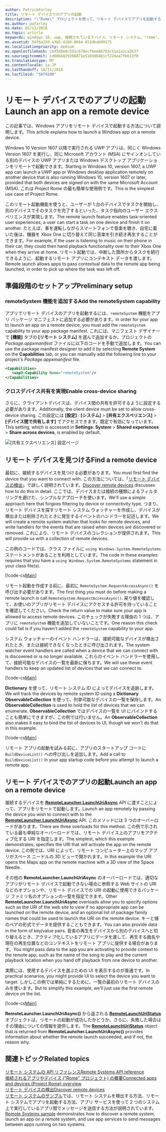 ```yaml
---
author: PatrickFarley
title: リモート デバイスでのアプリの起動
description: "\"Rome\" プロジェクトを使って、リモート デバイスでアプリを起動する方法について説明します。"
ms.author: pafarley
ms.date: 02/12/2018
ms.topic: article
keywords: windows 10, uwp, 接続されているデバイス、リモート システム、"rome"、"rome"プロジェクト
ms.assetid: 54f6a33d-a3b5-4169-8664-653dbab09175
ms.localizationpriority: medium
ms.openlocfilehash: cbd548e0c591c679ecfbee88793c51e2a2ca2b37
ms.sourcegitcommit: cd00bb829306871e5103db481cf224ea7fb613f0
ms.translationtype: MT
ms.contentlocale: ja-JP
ms.lasthandoff: 10/31/2018
ms.locfileid: "5879208"
---
```

# <a name="launch-an-app-on-a-remote-device"></a><span data-ttu-id="755ad-104">リモート デバイスでのアプリの起動</span><span class="sxs-lookup"><span data-stu-id="755ad-104">Launch an app on a remote device</span></span>

<span data-ttu-id="755ad-105">この記事では、Windows アプリをリモート デバイスで起動する方法について説明します。</span><span class="sxs-lookup"><span data-stu-id="755ad-105">This article explains how to launch a Windows app on a remote device.</span></span>

<span data-ttu-id="755ad-106">Windows 10 Version 1607 以降で実行される UWP アプリは、同じく Windows Version 1607 を実行し、同じ Microsoft アカウント (MSA) にサインオンしている別のデバイスの UWP アプリまたは Windows デスクトップ アプリケーションをリモートで起動できます。</span><span class="sxs-lookup"><span data-stu-id="755ad-106">Starting in Windows 10, version 1607, a UWP app can launch a UWP app or Windows desktop application remotely on another device that is also running Windows 10, version 1607 or later, provided that both devices are signed on with the same Microsoft Account (MSA).</span></span> <span data-ttu-id="755ad-107">これは Project Rome の最も簡単な使用例です。</span><span class="sxs-lookup"><span data-stu-id="755ad-107">This is the simplest use case of Project Rome.</span></span>

<span data-ttu-id="755ad-108">このリモート起動機能を使うと、ユーザーが 1 台のデバイスでタスクを開始し、別のデバイスでそのタスクを完了するといった、タスク指向のユーザー エクスペリエンスが実現します。</span><span class="sxs-lookup"><span data-stu-id="755ad-108">The remote launch feature enables task-oriented user experiences; a user can start a task on one device and finish it on another.</span></span> <span data-ttu-id="755ad-109">たとえば、車を運転しながらスマートフォンで音楽を聴き、自宅に着いた後は、機器を Xbox One に切り替えて同じ音楽を引き続き再生することができます。</span><span class="sxs-lookup"><span data-stu-id="755ad-109">For example, if the user is listening to music on their phone in their car, they could then hand playback functionality over to their Xbox One when they arrive at home.</span></span> <span data-ttu-id="755ad-110">リモート起動では、中断した箇所からタスクを続行できるように、起動するリモート アプリにコンテキスト データを渡します。</span><span class="sxs-lookup"><span data-stu-id="755ad-110">Remote launch allows apps to pass contextual data to the remote app being launched, in order to pick up where the task was left off.</span></span>

## <a name="preliminary-setup"></a><span data-ttu-id="755ad-111">準備段階のセットアップ</span><span class="sxs-lookup"><span data-stu-id="755ad-111">Preliminary setup</span></span>

### <a name="add-the-remotesystem-capability"></a><span data-ttu-id="755ad-112">remoteSystem 機能を追加する</span><span class="sxs-lookup"><span data-stu-id="755ad-112">Add the remoteSystem capability</span></span>

<span data-ttu-id="755ad-113">アプリでリモート デバイスのアプリを起動するには、`remoteSystem` 機能をアプリ パッケージ マニフェストに追加する必要があります。</span><span class="sxs-lookup"><span data-stu-id="755ad-113">In order for your app to launch an app on a remote device, you must add the `remoteSystem` capability to your app package manifest.</span></span> <span data-ttu-id="755ad-114">これには、マニフェスト デザイナーで  **[機能]** タブの **[リモート システム]** を選んで追加するか、プロジェクトの _Package.appxmanifest_ ファイルに以下のコードを手動で追加します。</span><span class="sxs-lookup"><span data-stu-id="755ad-114">You can use the package manifest designer to add it by selecting **Remote System** on the **Capabilities** tab, or you can manually add the following line to your project's _Package.appxmanifest_ file.</span></span>

``` xml
<Capabilities>
   <uap3:Capability Name="remoteSystem"/>
</Capabilities>
```

### <a name="enable-cross-device-sharing"></a><span data-ttu-id="755ad-115">クロスデバイス共有を実現</span><span class="sxs-lookup"><span data-stu-id="755ad-115">Enable cross-device sharing</span></span>

<span data-ttu-id="755ad-116">さらに、クライアントデバイスは、デバイス間の共有を許可するように設定する必要があります。</span><span class="sxs-lookup"><span data-stu-id="755ad-116">Additionally, the client device must be set to allow cross-device sharing.</span></span> <span data-ttu-id="755ad-117">この設定には **[設定]** : **[システム]** > **[共有エクスペリエンス]** > **[デバイス間で共有します]** でアクセスできます。既定で有効になっています。</span><span class="sxs-lookup"><span data-stu-id="755ad-117">This setting, which is accessed in **Settings**: **System** > **Shared experiences** > **Share across devices**, is enabled by default.</span></span> 

![[共有エクスペリエンス] 設定ページ](images/shared-experiences-settings.png)

## <a name="find-a-remote-device"></a><span data-ttu-id="755ad-119">リモート デバイスを見つける</span><span class="sxs-lookup"><span data-stu-id="755ad-119">Find a remote device</span></span>

<span data-ttu-id="755ad-120">最初に、接続するデバイスを見つける必要があります。</span><span class="sxs-lookup"><span data-stu-id="755ad-120">You must first find the device that you want to connect with.</span></span> <span data-ttu-id="755ad-121">この方法については、「[リモート デバイスの検出](discover-remote-devices.md)」で詳しく説明されています。</span><span class="sxs-lookup"><span data-stu-id="755ad-121">[Discover remote devices](discover-remote-devices.md) discusses how to do this in detail.</span></span> <span data-ttu-id="755ad-122">ここでは、デバイスまたは接続の種類によるフィルタリングを避けた、シンプルなアプローチを使います。</span><span class="sxs-lookup"><span data-stu-id="755ad-122">We'll use a simple approach here that forgoes filtering by device or connectivity type.</span></span> <span data-ttu-id="755ad-123">つまり、リモート デバイスを探すリモート システム ウォッチャーを作成し、デバイスが検出または削除されたときに発生するイベントのハンドラーを記述します。</span><span class="sxs-lookup"><span data-stu-id="755ad-123">We will create a remote system watcher that looks for remote devices, and write handlers for the events that are raised when devices are discovered or removed.</span></span> <span data-ttu-id="755ad-124">これにより、リモート デバイスのコレクションが提供されます。</span><span class="sxs-lookup"><span data-stu-id="755ad-124">This will provide us with a collection of remote devices.</span></span>

<span data-ttu-id="755ad-125">この例のコードでは、クラス ファイルに `using Windows.System.RemoteSystems` ステートメントがあることを利用としています。</span><span class="sxs-lookup"><span data-stu-id="755ad-125">The code in these examples requires that you have a `using Windows.System.RemoteSystems` statement in your class file(s).</span></span>

[!code-cs[Main](./code/RemoteLaunchScenario/MainPage.xaml.cs#SnippetBuildDeviceList)]

<span data-ttu-id="755ad-126">リモート起動を作成する前に、最初に `RemoteSystem.RequestAccessAsync()` を呼び出す必要があります。</span><span class="sxs-lookup"><span data-stu-id="755ad-126">The first thing you must do before making a remote launch is call `RemoteSystem.RequestAccessAsync()`.</span></span> <span data-ttu-id="755ad-127">戻り値を確認して、お使いのアプリがリモート デバイスにアクセスする許可を持っていることを確認してください。</span><span class="sxs-lookup"><span data-stu-id="755ad-127">Check the return value to make sure your app is allowed to access remote devices.</span></span> <span data-ttu-id="755ad-128">このチェックが失敗する理由の 1 つは、アプリに `remoteSystem` 機能を追加していないことです。</span><span class="sxs-lookup"><span data-stu-id="755ad-128">One reason this check could fail is if you haven't added the `remoteSystem` capability to your app.</span></span>

<span data-ttu-id="755ad-129">システム ウォッチャーのイベント ハンドラーは、接続可能なデバイスが検出されたとき、または接続できなくなったときに呼び出されます。</span><span class="sxs-lookup"><span data-stu-id="755ad-129">The system watcher event handlers are called when a device that we can connect with is discovered or is no longer available.</span></span> <span data-ttu-id="755ad-130">これらのイベント ハンドラーを使用して、接続可能なデバイスの一覧を最新に保ちます。</span><span class="sxs-lookup"><span data-stu-id="755ad-130">We will use these event handlers to keep an updated list of devices that we can connect to.</span></span>

[!code-cs[Main](./code/RemoteLaunchScenario/MainPage.xaml.cs#SnippetEventHandlers)]


<span data-ttu-id="755ad-131">**Dictionary** を使って、リモート システム ID によってデバイスを追跡します。</span><span class="sxs-lookup"><span data-stu-id="755ad-131">We will track the devices by remote system ID using a **Dictionary**.</span></span> <span data-ttu-id="755ad-132">**ObservableCollection** を使って、列挙可能なデバイスの一覧を保持します。</span><span class="sxs-lookup"><span data-stu-id="755ad-132">An **ObservableCollection** is used to hold the list of devices that we can enumerate.</span></span> <span data-ttu-id="755ad-133">**ObservableCollection** ではデバイスの一覧を UI にバインドすることも簡単にできますが、この例では行いません。</span><span class="sxs-lookup"><span data-stu-id="755ad-133">An **ObservableCollection** also makes it easy to bind the list of devices to UI, though we won't do that in this example.</span></span>

[!code-cs[Main](./code/RemoteLaunchScenario/MainPage.xaml.cs#SnippetMembers)]

<span data-ttu-id="755ad-134">リモート アプリの起動を試みる前に、アプリのスタートアップ コードに `BuildDeviceList()` への呼び出しを追加します。</span><span class="sxs-lookup"><span data-stu-id="755ad-134">Add a call to `BuildDeviceList()` in your app startup code before you attempt to launch a remote app.</span></span>

## <a name="launch-an-app-on-a-remote-device"></a><span data-ttu-id="755ad-135">リモート デバイスでのアプリの起動</span><span class="sxs-lookup"><span data-stu-id="755ad-135">Launch an app on a remote device</span></span>

<span data-ttu-id="755ad-136">接続するデバイスを [**RemoteLauncher.LaunchUriAsync**](https://msdn.microsoft.com/library/windows/apps/windows.system.remotelauncher.launchuriasync.aspx) API に渡すことによって、アプリをリモートで起動します。</span><span class="sxs-lookup"><span data-stu-id="755ad-136">Launch an app remotely by passing the device you wish to connect with to the [**RemoteLauncher.LaunchUriAsync**](https://msdn.microsoft.com/library/windows/apps/windows.system.remotelauncher.launchuriasync.aspx) API.</span></span> <span data-ttu-id="755ad-137">このメソッドには 3 つのオーバーロードがあります。</span><span class="sxs-lookup"><span data-stu-id="755ad-137">There are three overloads for this method.</span></span> <span data-ttu-id="755ad-138">この例で示されている最も単純なオーバーロードでは、リモート デバイス上のアプリをアクティブ化する URI を指定します。</span><span class="sxs-lookup"><span data-stu-id="755ad-138">The simplest, which this example demonstrates, specifies the URI that will activate the app on the remote device.</span></span> <span data-ttu-id="755ad-139">この例では、URI によって、リモート コンピューター上のマップ アプリがスペース ニードルの 3D ビューで開かれます。</span><span class="sxs-lookup"><span data-stu-id="755ad-139">In this example the URI opens the Maps app on the remote machine with a 3D view of the Space Needle.</span></span>

<span data-ttu-id="755ad-140">その他の **RemoteLauncher.LaunchUriAsync** のオーバーロードでは、適切なアプリがリモート デバイスで起動できない場合に参照する Web サイトの URI などのオプションや、リモート デバイスでの URI の起動に使用できるパッケージ ファミリ名のオプションの一覧を指定できます。</span><span class="sxs-lookup"><span data-stu-id="755ad-140">Other **RemoteLauncher.LaunchUriAsync** overloads allow you to specify options such as the URI of the web site to view if no appropriate app can be launched on the remote device, and an optional list of package family names that could be used to launch the URI on the remote device.</span></span> <span data-ttu-id="755ad-141">キーと値のペアの形式でデータを提供することもできます。</span><span class="sxs-lookup"><span data-stu-id="755ad-141">You can also provide data in the form of key/value pairs.</span></span> <span data-ttu-id="755ad-142">音楽の再生をデバイスから別のデバイスへと切り替えるとき、アクティブ化しているアプリにデータを渡して、再生する曲名や現在の再生位置などのコンテキストをリモート アプリに提供する場合があります。</span><span class="sxs-lookup"><span data-stu-id="755ad-142">You might pass data to the app you are activating to provide context to the remote app, such as the name of the song to play and the current playback location when you hand off playback from one device to another.</span></span>

<span data-ttu-id="755ad-143">実際には、使用するデバイスを選ぶための UI を表示するのが普通です。</span><span class="sxs-lookup"><span data-stu-id="755ad-143">In practical scenarios, you might provide UI to select the device you want to target.</span></span> <span data-ttu-id="755ad-144">しかしこの例では単純にするために、一覧の最初のリモート デバイスのみを使います。</span><span class="sxs-lookup"><span data-stu-id="755ad-144">But to simplify this example, we'll just use the first remote device on the list.</span></span>

[!code-cs[Main](./code/RemoteLaunchScenario/MainPage.xaml.cs#SnippetRemoteUriLaunch)]

<span data-ttu-id="755ad-145">**RemoteLauncher.LaunchUriAsync()** から返される [**RemoteLaunchUriStatus**](https://msdn.microsoft.com/library/windows/apps/windows.system.remotelaunchuristatus.aspx) オブジェクトは、リモートの起動が成功したかどうか、さらに、失敗した場合はその理由についての情報を提供します。</span><span class="sxs-lookup"><span data-stu-id="755ad-145">The [**RemoteLaunchUriStatus**](https://msdn.microsoft.com/library/windows/apps/windows.system.remotelaunchuristatus.aspx) object that is returned from **RemoteLauncher.LaunchUriAsync()** provides information about whether the remote launch succeeded, and if not, the reason why.</span></span>

## <a name="related-topics"></a><span data-ttu-id="755ad-146">関連トピック</span><span class="sxs-lookup"><span data-stu-id="755ad-146">Related topics</span></span>

[<span data-ttu-id="755ad-147">リモート システムの API リファレンス</span><span class="sxs-lookup"><span data-stu-id="755ad-147">Remote Systems API reference</span></span>](https://msdn.microsoft.com/library/windows/apps/Windows.System.RemoteSystems)  
[<span data-ttu-id="755ad-148">接続されるアプリやデバイス ("Rome" プロジェクト) の概要</span><span class="sxs-lookup"><span data-stu-id="755ad-148">Connected apps and devices (Project Rome) overview</span></span>](connected-apps-and-devices.md)  
[<span data-ttu-id="755ad-149">リモート デバイスの検出</span><span class="sxs-lookup"><span data-stu-id="755ad-149">Discover remote devices</span></span>](discover-remote-devices.md)  
<span data-ttu-id="755ad-150">[リモート システムのサンプル](https://github.com/Microsoft/Windows-universal-samples/tree/dev/Samples/RemoteSystems)では、リモート システムを検出する方法、リモート システムでアプリを起動する方法、アプリ サービスを使って 2 つのシステム上で実行しているアプリ間でメッセージを送信する方法が説明されています。</span><span class="sxs-lookup"><span data-stu-id="755ad-150">[Remote Systems sample](https://github.com/Microsoft/Windows-universal-samples/tree/dev/Samples/RemoteSystems) demonstrates how to discover a remote system, launch an app on a remote system, and use app services to send messages between apps running on two systems.</span></span>

